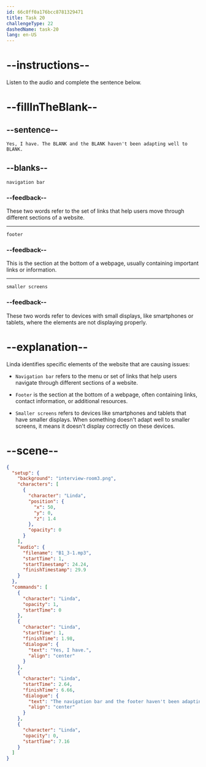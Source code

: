 ```yaml
---
id: 66c8ff0a176bcc8781329471
title: Task 20
challengeType: 22
dashedName: task-20
lang: en-US
---
```

<!-- (Audio) Linda: Yes, I have. The navigation bar and the footer haven't been adapting well to smaller screens. -->

# --instructions--

Listen to the audio and complete the sentence below.

# --fillInTheBlank--

## --sentence--

`Yes, I have. The BLANK and the BLANK haven't been adapting well to BLANK.`

## --blanks--

`navigation bar`

### --feedback--

These two words refer to the set of links that help users move through different sections of a website.

---

`footer`

### --feedback--

This is the section at the bottom of a webpage, usually containing important links or information.

---

`smaller screens`

### --feedback--

These two words refer to devices with small displays, like smartphones or tablets, where the elements are not displaying properly.

# --explanation--

Linda identifies specific elements of the website that are causing issues:

- `Navigation bar` refers to the menu or set of links that help users navigate through different sections of a website.

- `Footer` is the section at the bottom of a webpage, often containing links, contact information, or additional resources.

- `Smaller screens` refers to devices like smartphones and tablets that have smaller displays. When something doesn't adapt well to smaller screens, it means it doesn't display correctly on these devices.

# --scene--

```json
{
  "setup": {
    "background": "interview-room3.png",
    "characters": [
      {
        "character": "Linda",
        "position": {
          "x": 50,
          "y": 0,
          "z": 1.4
        },
        "opacity": 0
      }
    ],
    "audio": {
      "filename": "B1_3-1.mp3",
      "startTime": 1,
      "startTimestamp": 24.24,
      "finishTimestamp": 29.9
    }
  },
  "commands": [
    {
      "character": "Linda",
      "opacity": 1,
      "startTime": 0
    },
    {
      "character": "Linda",
      "startTime": 1,
      "finishTime": 1.98,
      "dialogue": {
        "text": "Yes, I have.",
        "align": "center"
      }
    },
    {
      "character": "Linda",
      "startTime": 2.64,
      "finishTime": 6.66,
      "dialogue": {
        "text": "The navigation bar and the footer haven't been adapting well to smaller screens.",
        "align": "center"
      }
    },
    {
      "character": "Linda",
      "opacity": 0,
      "startTime": 7.16
    }
  ]
}
```

